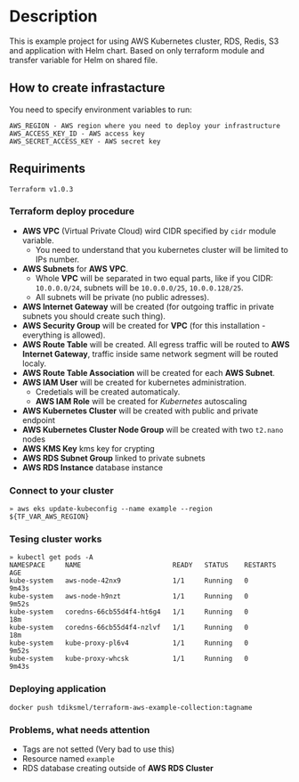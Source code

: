 # Description

This is example project for using AWS Kubernetes cluster, RDS, Redis, S3 and application with Helm chart. Based on only terraform module and transfer variable for Helm on shared file.

## How to create infrastacture 

You need to specify environment variables to run:

```shell
AWS_REGION - AWS region where you need to deploy your infrastructure
AWS_ACCESS_KEY_ID - AWS access key
AWS_SECRET_ACCESS_KEY - AWS secret key
```

## Requiriments 

```
Terraform v1.0.3
```

### Terraform deploy procedure

* **AWS VPC** (Virtual Private Cloud) wird CIDR specified by `cidr` module variable. 
    * You need to understand that you kubernetes cluster will be limited to IPs number.
* **AWS Subnets** for **AWS VPC**.
    * Whole **VPC** will be separated in two equal parts, like if you CIDR: `10.0.0.0/24`, subnets will be `10.0.0.0/25`, `10.0.0.128/25`.
    * All subnets will be private (no public adresses).
* **AWS Internet Gateway** will be created (for outgoing traffic in private subnets you should create such thing).
* **AWS Security Group** will be created for **VPC** (for this installation - everything is allowed).
* **AWS Route Table** will be created. All egress traffic will be routed to **AWS Internet Gateway**, traffic inside same network segment will be routed localy.
* **AWS Route Table Association** will be created for each **AWS Subnet**.
* **AWS IAM User** will be created for kubernetes administration.
    * Credetials will be created automaticaly.
    * **AWS IAM Role** will be created for *Kubernetes* autoscaling
* **AWS Kubernetes Cluster** will be created with public and private endpoint
* **AWS Kubernetes Cluster Node Group** will be created with two `t2.nano` nodes
* **AWS KMS Key** kms key for crypting
* **AWS RDS Subnet Group** linked to private subnets
* **AWS RDS Instance** database instance

### Connect to your cluster

```shell
» aws eks update-kubeconfig --name example --region ${TF_VAR_AWS_REGION}
```

### Tesing cluster works

```shell
» kubectl get pods -A
NAMESPACE     NAME                       READY   STATUS    RESTARTS   AGE
kube-system   aws-node-42nx9             1/1     Running   0          9m43s
kube-system   aws-node-h9nzt             1/1     Running   0          9m52s
kube-system   coredns-66cb55d4f4-ht6g4   1/1     Running   0          18m
kube-system   coredns-66cb55d4f4-nzlvf   1/1     Running   0          18m
kube-system   kube-proxy-pl6v4           1/1     Running   0          9m52s
kube-system   kube-proxy-whcsk           1/1     Running   0          9m43s
```


### Deploying application

```shell
docker push tdiksmel/terraform-aws-example-collection:tagname
```

### Problems, what needs attention

* Tags are not setted (Very bad to use this)
* Resource named `example`
* RDS database creating outside of **AWS RDS Cluster**